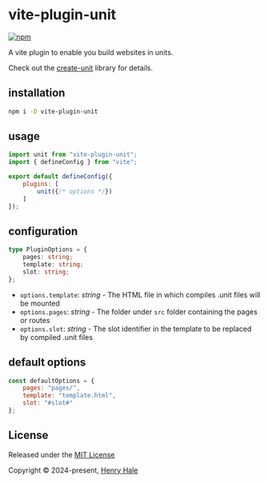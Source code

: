 # vite-plugin-unit

[![npm](https://img.shields.io/npm/v/vite-plugin-unit.svg?style=for-the-badge)](https://www.npmjs.com/package/vite-plugin-unit)

A vite plugin to enable you build websites in units.

Check out the [create-unit](https://github.com/henryhale/create-unit) library for details.

## installation

```sh
npm i -D vite-plugin-unit
```

## usage

```js
import unit from "vite-plugin-unit";
import { defineConfig } from "vite";

export default defineConfig({
    plugins: [
        unit({/* options */})
    ]
});
```

## configuration

```ts
type PluginOptions = {
    pages: string;
    template: string;
    slot: string;
};
```

- `options.template`: _string_ - The HTML file in which compiles .unit files will be mounted
- `options.pages`: _string_ - The folder under `src` folder containing the pages or routes
- `options.slot`: _string_ - The slot identifier in the template to be replaced by compiled .unit files

## default options

```js
const defaultOptions = {
    pages: "pages/",
    template: "template.html",
    slot: "#slot#"
};
```

## License

Released under the [MIT License](./LICENSE.md)

Copyright &copy; 2024-present, [Henry Hale](https://github.com/henryhale)
